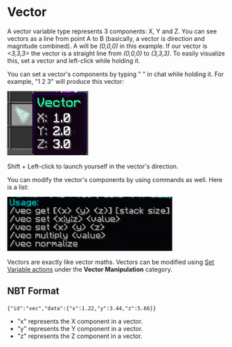 # Vector

A vector variable type represents 3 components: X, Y and Z.
You can see vectors as a line from point A to B (basically, a vector is direction and magnitude combined). A will be *(0,0,0)* in this example. If our vector is *<3,3,3>* the vector is a straight line from *(0,0,0)* to *(3,3,3)*. To easily visualize this, set a vector and left-click while holding it.

You can set a vector's components by typing "<x> <y> <z>" in chat while holding it. For example, "1 2 3" will produce this vector:

![Vector](../_media/vector_item.png)

Shift + Left-click to launch yourself in the vector's direction.

You can modify the vector's components by using commands as well. Here is a list:

![Vector commands](../_media/vector_help.png)

Vectors are exactly like vector maths. Vectors can be modified using [Set Variable actions](Code_Blocks/Set_Variable) under the **Vector Manipulation** category.

## NBT Format

`{"id":"vec","data":{"x":1.22,"y":3.44,"z":5.66}}`

- "x" represents the X component in a vector.
- "y" represents the Y component in a vector.
- "z" represents the Z component in a vector.
